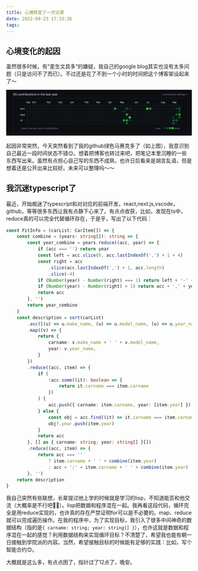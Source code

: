 ```yaml
---
title: 心境转变了一次记录
date: 2022-09-23 17:33:26
tags:
---
```


## 心境变化的起因

虽然很多时候，有“差生文具多”的嫌疑，我自己的google blog其实也没有太多问题（只是访问不了而已）。不过还是花了不到一个小时的时间把这个博客架设起来了～

![我的github页面](inner-peace/09-sep23-my-github.jpg)

起因非常突然，今天突然看到了我的github绿色马赛克多了（如上图），我意识到自己最近一段时间状态不错😌。想着把博客也转过来吧，把笔记本里沉睡的一些东西写出来。虽然有点担心自己写的东西不成熟，也许日后看来是胡言乱语，但是想着还是公开出来比较好。未来可以整理吗～～

## 我沉迷typescript了

最近，开始痴迷了typescript和对对应的前端开发，react,next.js,vscode，github，等等很多东西让我有点静下心来了。有点点收获，比如，发现在ts中，reduce真的可以完全代替循环存在，于是乎，写出了以下代码：

``` typescript
const FitInfo = (carList: CarItem[]) => {
    const combine = (years: string[]): string => {
        const year_combine = years.reduce((acc, year) => {
            if (acc === '') return year
            const left = acc.slice(0, acc.lastIndexOf(',') + 1 + 4)
            const right = acc
                .slice(acc.lastIndexOf(',') + 1, acc.length)
                .slice(-4)
            if (Number(year) - Number(right) === 1) return left + '-' + year
            if (Number(year) - Number(right) > 1) return acc + ',' + year
            return acc
        }, '')
        return year_combine
    }
    const description = sort(carList)
        .asc([(u) => u.make_name, (u) => u.model_name, (u) => u.year_name])
        .map((v) => {
            return {
                carname: v.make_name + ' ' + v.model_name,
                year: v.year_name,
            }
        })
        .reduce((acc, item) => {
            if (
                !acc.some((it): boolean => {
                    return it.carname === item.carname
                })
            ) {
                acc.push({ carname: item.carname, year: [item.year] })
            } else {
                const obj = acc.find((it) => it.carname === item.carname)
                obj?.year.push(item.year)
            }
            return acc
        }, [] as { carname: string; year: string[] }[])
        .reduce((acc, item) => {
            return acc === ''
                ? item.carname + ' ' + combine(item.year)
                : acc + ';' + item.carname + ' ' + combine(item.year)
        }, '')
    return description
}
```

我自己突然有些联想，长辈提过他上学的时候就是学习的lisp，不知道能否和他交流（大概率是不行吧🙍‍♂️）。lisp把数据和程序混在一起。我再看这段代码，循环完全是用reduce实现的，也许真的存在严禁证明for可以是不必要的。map、reduce就可以完成遍历操作。在我的程序中，为了实现目标，我引入了很多中间神奇的数据结构（指的是`{ carname: string; year: string[] }`），也许这就是数据和程序混在一起的感觉？利用数据结构来实现循环目标？不清楚了，希望我也能有朝一日接触到学院派的内容。当然，希望接触目标的时候能有足够的实践：比如，写个智能合约😊。

大概就是这么多，有点点困了，指针过了12点了，晚安。
